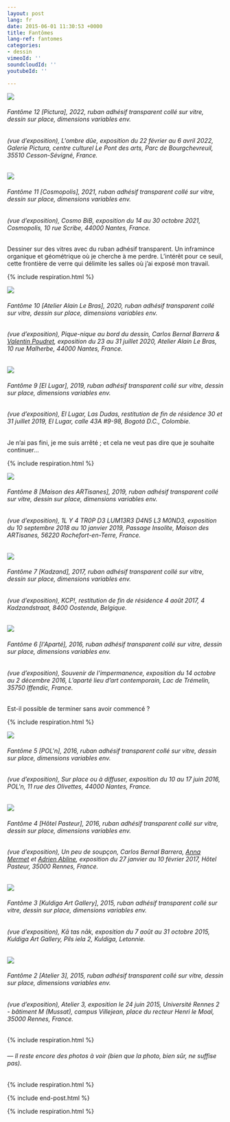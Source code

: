 ```yaml
---
layout: post
lang: fr
date: 2015-06-01 11:30:53 +0000
title: Fantômes
lang-ref: fantomes
categories:
- dessin
vimeoId: ''
soundcloudId: ''
youtubeId: ''

---
```

![](/mepierdoparaver/imgs/fantome12-up.jpg)

###### _Fantôme 12 \[Pictura\]_, 2022, ruban adhésif transparent collé sur vitre, dessin sur place, dimensions variables env.

###### (vue d’exposition), _L'ombre dûe_, exposition du 22 février au 6 avril 2022, Galerie Pictura, centre culturel Le Pont des arts, Parc de Bourgchevreuil, 35510 Cesson-Sévigné, France.

![](/mepierdoparaver/imgs/fantome-11-up.jpg)

###### _Fantôme 11 \[Cosmopolis\]_, 2021, ruban adhésif transparent collé sur vitre, dessin sur place, dimensions variables env.

###### (vue d’exposition), _Cosmo BiB_, exposition du 14 au 30 octobre 2021, Cosmopolis, 10 rue Scribe, 44000 Nantes, France.

Dessiner sur des vitres avec du ruban adhésif transparent. Un inframince organique et géométrique où je cherche à me perdre. L’intérêt pour ce seuil, cette frontière de verre qui délimite les salles où j’ai exposé mon travail.

{% include respiration.html %}

![](/mepierdoparaver/imgs/fantome10-up.jpg)

###### _Fantôme 10 \[Atelier Alain Le Bras\]_, 2020, ruban adhésif transparent collé sur vitre, dessin sur place, dimensions variables env.

###### (vue d’exposition), _Pique-nique au bord du dessin_, Carlos Bernal Barrera & [Valentin Poudret](http://www.valentin-poudret.com), exposition du 23 au 31 juillet 2020, Atelier Alain Le Bras, 10 rue Malherbe, 44000 Nantes, France.

![](/mepierdoparaver/imgs/fantome09-up.jpg)

###### _Fantôme 9 \[El Lugar\]_, 2019, ruban adhésif transparent collé sur vitre, dessin sur place, dimensions variables env.

###### (vue d’exposition), _El Lugar, Las Dudas_, restitution de fin de résidence 30 et 31 juillet 2019, El Lugar, calle 43A #9-98, Bogotá D.C., Colombie.

Je n’ai pas fini, je me suis arrêté ; et cela ne veut pas dire que je souhaite continuer...

{% include respiration.html %}

![](/mepierdoparaver/imgs/fantome-8-up.jpg)

###### _Fantôme 8 \[Maison des ARTisanes\]_, 2019, ruban adhésif transparent collé sur vitre, dessin sur place, dimensions variables env.

###### (vue d’exposition), _1L Y 4 TR0P D3 LUM13R3 D4N5 L3 M0ND3_, exposition du 10 septembre 2018 au 10 janvier 2019, Passage Insolite, Maison des ARTisanes, 56220 Rochefort-en-Terre, France.

![](/mepierdoparaver/imgs/fantome07-up.jpg)

###### _Fantôme 7 \[Kadzand\]_, 2017, ruban adhésif transparent collé sur vitre, dessin sur place, dimensions variables env.

###### (vue d’exposition), _KCP!_, restitution de fin de résidence 4 août 2017, 4 Kadzandstraat, 8400 Oostende, Belgique.

![](/mepierdoparaver/imgs/fantome06-up.jpg)

###### _Fantôme 6 \[l'Aparté\]_, 2016, ruban adhésif transparent collé sur vitre, dessin sur place, dimensions variables env.

###### (vue d’exposition), _Souvenir de l'impermanence_, exposition du 14 octobre au 2 décembre 2016, L’aparté lieu d’art contemporain, Lac de Trémelin, 35750 Iffendic, France.

Est-il possible de terminer sans avoir commencé ?

{% include respiration.html %}

![](/mepierdoparaver/imgs/fantome05-up.jpg)

###### _Fantôme 5 \[POL'n\]_, 2016, ruban adhésif transparent collé sur vitre, dessin sur place, dimensions variables env.

###### (vue d’exposition), _Sur place ou à diffuser_, exposition du 10 au 17 juin 2016, POL'n, 11 rue des Olivettes, 44000 Nantes, France.

![](/mepierdoparaver/imgs/fantome-4-up.jpg)

###### _Fantôme 4 \[Hôtel Pasteur\]_, 2016, ruban adhésif transparent collé sur vitre, dessin sur place, dimensions variables env.

###### (vue d’exposition), _Un peu de soupçon_, Carlos Bernal Barrera, [Anna Mermet](http://mermet.wixsite.com/annamermet) et [Adrien Abline](http://ablineadrien.com/), exposition du 27 janvier au 10 février 2017, Hôtel Pasteur, 35000 Rennes, France.

![](/mepierdoparaver/imgs/fantome03-up.jpg)

###### _Fantôme 3 \[Kuldiga Art Gallery\]_, 2015, ruban adhésif transparent collé sur vitre, dessin sur place, dimensions variables env.

###### (vue d’exposition), _Kā tas nāk_, exposition du 7 août au 31 octobre 2015, Kuldiga Art Gallery, Pils iela 2, Kuldiga, Letonnie.

![](/mepierdoparaver/imgs/fantome02-up.jpg)

###### _Fantôme 2 \[Atelier 3\]_, 2015, ruban adhésif transparent collé sur vitre, dessin sur place, dimensions variables env.

###### (vue d’exposition), _Atelier 3_, exposition le 24 juin 2015, Université Rennes 2 - bâtiment M (Mussat), campus Villejean, place du recteur Henri le Moal, 35000 Rennes, France.

{% include respiration.html %}

###### — _Il reste encore des photos à voir (bien que la photo, bien sûr, ne suffise pas)._

{% include respiration.html %}

{% include end-post.html %}

{% include respiration.html %}